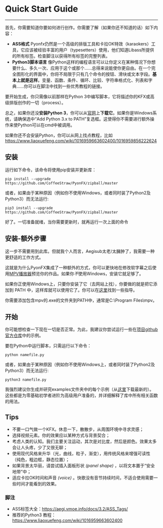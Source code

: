
# Quick Start Guide

********************************


首先，你需要知道你要如何进行创作。你需要了解（如果你还不知道的话）如下内容：

 - **ASS格式** Pyonfx仍然是一个高级的排版工具和卡拉OK特效（karaokers）工具，它应该被经验丰富的用户（typesetters）使用，他们知道Libass所提供的所有标签。检查脚注以获得所有标签的完整列表。
 - **Python3脚本语言** 像Python这样的编程语言可以让你定义在某种情况下你想要什么、多久一次、应用于这个或那个……总得来说能使你更自由。在一个完全图形化的界面中，你将不局限于只有几个命令的按钮、滑块或文本字段。**基本上就是这样**。变量、函数、条件、循环、比较、字符串格式化、列表和字典……你可以在脚注中找到一些优秀教程的链接。

要开始生成，你只需像以前那样在Python 3中编写脚本，它将描述你的KFX或高级排版创作的一切（process）。

总之，如果你还没**安装Python 3**，你可以从[官网][1]上**下载它**。如果你是Windows系统，请确保选中“Add Python 3.x to PATH”复选框。这使得你不需要进行额外操作来使Python可以在cmd中被调用。

如果你还不会安装Python，你可以从网上找点教程，比如 https://www.liaoxuefeng.com/wiki/1016959663602400/1016959856222624

## 安装

运行如下命令，该命令将使用pip安装并更新库：
```
pip install --upgrade https://github.com/CoffeeStraw/PyonFX/zipball/master
```

或者，如果由于某种原因（例如你不使用Windows，或者同时装了Python2及Python3）而无法运行:
```
pip3 install --upgrade https://github.com/CoffeeStraw/PyonFX/zipball/master
```
好了。一切准备就绪，当你需要更新时，就再运行一次上面的命令

## 安装-额外步骤

这一步不需要用到此库。但就我个人而言，Aegisub太老/太臃肿了，我需要一种更舒适的工作方式。

这就是为什么PyonFX集成了一种额外的方式，你可以更快地在修改软字幕之后使用[MPV播放器][2]预览你的作品。如果你*不*使用Windows，安装它就足够了。

如果你正使用Windows上，只要你安装了它（去网站上找），你要做的就是把它添加到 PATH 中，这样库就可以使用它了。你可以在[这里][3]找到一些指导。

你需要添加包含mpv的.exe的文件夹到PATH中，通常是C:\Program Files\mpv。

## 开始

你可能想检查一下现在一切是否正常。为此，我建议你尝试运行一些在[项目github官方仓库][4]中的示例。

要在Python中运行脚本，只需运行以下命令：
```
python namefile.py
```

或者，如果由于某种原因（例如你不使用Windows上，或者同时装了Python2及Python3）而无法运行:
```
python3 namefile.py
```

我强烈建议你生成并研究examples文件夹中的每个示例（从[这里][5]下载最新的）。这些都是为零基础初学者进阶为高级用户准备的，并详细解释了库中所有相关函数的用法。

## Tips

 - 不要一口气做一个KFX。休息一下，散散步，从周围环境中寻求灵感；
 - 选择视频元素。你的效果应以某种方式与背景契合；
 - 考虑人类的认知。我们主要关注运动，其次是对比度，然后是颜色。效果太多会让人头疼，少了又很无聊；
 - 使用现代风格来升华（光，曲线，粒子，渐变），用传统风格来增强可读性（纯色，粗边框，静态位置）；
 - 如果背景太华丽，请尝试插入面板形状 *(panel shape)* ，以将文本置于“安全地带”中；
 - 适应卡拉OK时间和声音 *(voice)* 。快歌没有音节持续时间，不适合使用需要一些时间才能看到的效果。

### 脚注

 - ASS标签大全：https://aegi.vmoe.info/docs/3.2/ASS_Tags/
 - 推荐的Python3 教程：https://www.liaoxuefeng.com/wiki/1016959663602400

  [1]: https://www.python.org/downloads/
  [2]: https://mpv.io/
  [3]: https://jingyan.baidu.com/article/8ebacdf02d3c2949f65cd5d0.html
  [4]: https://github.com/CoffeeStraw/PyonFX/tree/master/examples
  [5]: https://minhaskamal.github.io/DownGit/#/home?url=https://github.com/CoffeeStraw/PyonFX/tree/master/examples
  [5]: https://minhaskamal.github.io/DownGit/#/home?url=https://github.com/CoffeeStraw/PyonFX/tree/master/examples
